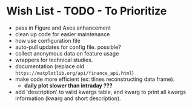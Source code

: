 # Wish List - TODO - To Prioritize

- pass in Figure and Axes enhancement
- clean up code for easier maintenance
- how use configuration file
- auto-pull updates for config file. possible?
- collect anonymous data on feature usage
- wrappers for technical studies.
- documentation (replace old `https://matplotlib.org/api/finance_api.html`)
- make code more efficient (ex: tlines reconstructing data frame).
  - **daily plot slower than intraday ???**
- add 'description' to valid kwargs table, and kwarg to print all kwargs information (kwarg and short description).

